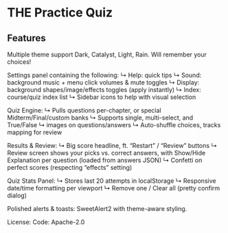 # THE Practice Quiz

<Link here>

## Features

Multiple theme support
Dark, Catalyst, Light, Rain. Will remember your choices!

Settings panel containing the following:
↳ Help: quick tips
↳ Sound: background music + menu click volumes & mute toggles
↳ Display: background shapes/image/effects toggles (apply instantly)
↳ Index: course/quiz index list
↳ Sidebar icons to help with visual selection

Quiz Engine:
↳ Pulls questions per-chapter, or special Midterm/Final/custom banks
↳ Supports single, multi-select, and True/False
↳ images on questions/answers
↳ Auto-shuffle choices, tracks mapping for review

Results & Review:
↳ Big score headline, ft. “Restart” / “Review” buttons
↳ Review screen shows your picks vs. correct answers, with Show/Hide Explanation per question (loaded from answers JSON)
↳ Confetti on perfect scores (respecting “effects” setting)

Quiz Stats Panel:
↳ Stores last 20 attempts in localStorage
↳ Responsive date/time formatting per viewport
↳ Remove one / Clear all (pretty confirm dialog)

Polished alerts & toasts:
SweetAlert2 with theme-aware styling.

License:
Code: Apache-2.0
